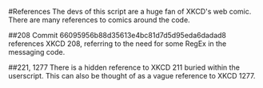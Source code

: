 #References
The devs of this script are a huge fan of XKCD's web comic. There are many references to comics around the code.

##208
Commit 66095956b88d35613e4bc81d7d5d95eda6dadad8 references XKCD 208, referring to the need for some RegEx in the messaging code.

##221, 1277
There is a hidden reference to XKCD 211 buried within the userscript. This can also be thought of as a vague reference to XKCD 1277.